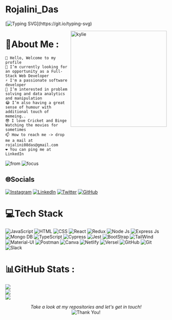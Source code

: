 # Rojalini_Das

[![Typing SVG](https://readme-typing-svg.herokuapp.com/?lines=Full-Stack+Developer;Software+Developer+Engineer;)](https://git.io/typing-svg)


<img align='right' src="https://i.pinimg.com/originals/e7/26/c7/e726c74ac081eed50feee1433d12c998.gif" alt="kylie" height="" width="300" alt="">

# 💫About Me :

    👋 Hello, Welcome to my profile
    🌱 I’m currently looking for an opportunity as a Full-Stack Web Developer
    ⚡ I'm a passionate software developer
    👀 I’m interested in problem solving and data analytics and manipulation
    😂 I’m also having a great sense of humour with additional touch of memeing..
    😎 I love Cricket and Binge Watching the movies for sometimes
    📫 How to reach me -> drop me a mail at rojalini08das@gmail.com
    ❤️ You can ping me at LinkedIn
    
![from](https://img.shields.io/badge/from-Bhubaneswar,Odisha-maroon)
![focus](https://img.shields.io/badge/focus-SoftwareDevelopment-teal)


## 🌐Socials
[![Instagram](https://img.shields.io/badge/Instagram-%23E4405F.svg?logo=Instagram&logoColor=white)](href="https://instagram.com/drojalini18_)
[![LinkedIn](https://img.shields.io/badge/LinkedIn-%230077B5.svg?logo=linkedin&logoColor=white)](https://linkedin.com/in/https://www.linkedin.com/in/rojalini-das-11564a1a0/)
[![Twitter](https://img.shields.io/badge/Twitter-12100E?logo=twitter&logoColor=white)](https://twitter.com/@drojalini18) 
[![GitHub](https://img.shields.io/badge/GitHub-12100E?logo=github&logoColor=white)](https://github.com/Rojalini18) 

# 💻Tech Stack
![JavaScript](https://img.shields.io/badge/JavaScript-323330?style=for-the-badge&logo=javascript&logoColor=F7DF1E) ![HTML](https://img.shields.io/badge/html5-%23E34F26.svg?style=for-the-badge&logo=html5&logoColor=white) ![CSS](https://img.shields.io/badge/css3-%231572B6.svg?style=for-the-badge&logo=css3&logoColor=white) ![React](https://img.shields.io/badge/React-20232A?style=for-the-badge&logo=react&logoColor=61DAFB) ![Redux](https://img.shields.io/badge/Redux-593D88?style=for-the-badge&logo=redux&logoColor=white) ![Node Js](https://img.shields.io/badge/Node.js-43853D?style=for-the-badge&logo=node.js&logoColor=white) ![Express Js](https://img.shields.io/badge/express-%23000000.svg?style=for-the-badge&logo=express&logoColor=#00C7B7) ![Mongo DB](https://img.shields.io/badge/MongoDB-4EA94B?style=for-the-badge&logo=mongodb&logoColor=white) ![TypeScript](https://img.shields.io/badge/TypeScript-007ACC?style=for-the-badge&logo=typescript&logoColor=white) ![Cypress](https://img.shields.io/badge/cypress-%2300f.svg?style=for-the-badge&logo=cypress&logoColor=white) ![Jest](https://img.shields.io/badge/Jest-323330?style=for-the-badge&logo=Jest&logoColor=white) ![BootStrap](https://img.shields.io/badge/bootstrap-%23000000.svg?style=for-the-badge&logo=bootstrap&logoColor=#FF7139) ![TailWind](https://img.shields.io/badge/Tailwind_CSS-38B2AC?style=for-the-badge&logo=tailwind-css&logoColor=white) ![Material-UI](https://img.shields.io/badge/Material--UI-0081CB?style=for-the-badge&logo=MUI&logoColor=white) ![Postman](https://img.shields.io/badge/Postman-FF6C37?style=for-the-badge&logo=postman&logoColor=white) ![Canva](https://img.shields.io/badge/canva-%23000000.svg?style=for-the-badge&logo=canva&logoColor=#00C7B7) ![Netlify](https://img.shields.io/badge/Netlify-00C7B7?style=for-the-badge&logo=netlify&logoColor=white) ![Versel](https://img.shields.io/badge/Vercel-000000?style=for-the-badge&logo=vercel&logoColor=white) ![GitHub](https://img.shields.io/badge/github-%23000000.svg?style=for-the-badge&logo=github&logoColor=#00C7B7)
![Git](https://img.shields.io/badge/GIT-E44C30?style=for-the-badge&logo=git&logoColor=white) ![Slack](https://img.shields.io/badge/Slack-4A154B?style=for-the-badge&logo=slack&logoColor=white)

# 📊GitHub Stats :
![](https://github-readme-stats.vercel.app/api?username=Rojalini18&theme=radical&hide_border=false&include_all_commits=false&count_private=false)<br/>
![](https://github-readme-streak-stats.herokuapp.com/?user=Rojalini18&theme=radical&hide_border=false)<br/>
![](https://github-readme-stats.vercel.app/api/top-langs/?username=Rojalini18&theme=radical&hide_border=false&include_all_commits=false&count_private=false&layout=compact)

<p align="center">
    <i>Take a look at my repositories and let's get in touch!</i>
    <br>
   <img alt="Thank You!" title="Thank You" src="https://img.shields.io/badge/Thank-You-ff69b4.svg"/>
</p>
